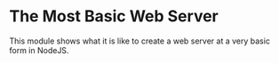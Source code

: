 # The Most Basic Web Server
This module shows what it is like to create a web server at a very basic form in NodeJS.
